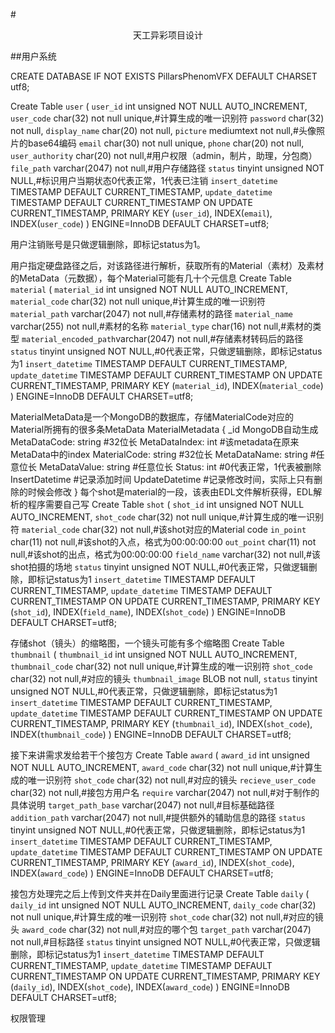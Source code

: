 #<center>天工异彩项目设计</center>

##用户系统

CREATE DATABASE IF NOT EXISTS PillarsPhenomVFX DEFAULT CHARSET utf8;

Create Table `user` (
	`user_id` int unsigned NOT NULL AUTO_INCREMENT,
	`user_code` char(32) not null unique,#计算生成的唯一识别符
	`password` char(32) not null,
	`display_name` char(20) not null,
	`picture` mediumtext not null,#头像照片的base64编码
	`email` char(30) not null unique,
	`phone` char(20) not null,
	`user_authority` char(20) not null,#用户权限（admin，制片，助理，分包商）
	`file_path` varchar(2047) not null,#用户存储路径
	`status` tinyint unsigned NOT NULL,#标识用户当期状态0代表正常，1代表已注销
	`insert_datetime` TIMESTAMP DEFAULT CURRENT_TIMESTAMP,
	`update_datetime` TIMESTAMP DEFAULT CURRENT_TIMESTAMP ON UPDATE CURRENT_TIMESTAMP,
	PRIMARY KEY (`user_id`),
	INDEX(`email`),
	INDEX(`user_code`)
) ENGINE=InnoDB DEFAULT CHARSET=utf8;

用户注销账号是只做逻辑删除，即标记status为1。

用户指定硬盘路径之后，对该路径进行解析，获取所有的Material（素材）及素材的MetaData（元数据），每个Material可能有几十个元信息
Create Table `material` (
	`material_id` int unsigned NOT NULL AUTO_INCREMENT,
	`material_code` char(32) not null unique,#计算生成的唯一识别符
	`material_path` varchar(2047) not null,#存储素材的路径
	`material_name` varchar(255) not null,#素材的名称
	`material_type` char(16) not null,#素材的类型
	`material_encoded_path`varchar(2047) not null,#存储素材转码后的路径
	`status` tinyint unsigned NOT NULL,#0代表正常，只做逻辑删除，即标记status为1
	`insert_datetime` TIMESTAMP DEFAULT CURRENT_TIMESTAMP,
	`update_datetime` TIMESTAMP DEFAULT CURRENT_TIMESTAMP ON UPDATE CURRENT_TIMESTAMP,
	PRIMARY KEY (`material_id`),
	INDEX(`material_code`)
) ENGINE=InnoDB DEFAULT CHARSET=utf8;

MaterialMetaData是一个MongoDB的数据库，存储MaterialCode对应的Material所拥有的很多条MetaData
MaterialMetadata
{
    _id MongoDB自动生成
    MetaDataCode: string #32位长
    MetaDataIndex: int #该metadata在原来MetaData中的index
    MaterialCode: string #32位长
    MetaDataName: string #任意位长
    MetaDataValue: string #任意位长
    Status: int #0代表正常，1代表被删除
    InsertDatetime #记录添加时间
    UpdateDatetime #记录修改时间，实际上只有删除的时候会修改
}
每个shot是material的一段，该表由EDL文件解析获得，EDL解析的程序需要自己写
Create Table `shot` (
    `shot_id` int unsigned NOT NULL AUTO_INCREMENT,
    `shot_code` char(32) not null unique,#计算生成的唯一识别符
    `material_code` char(32) not null,#该shot对应的Material code
    `in_point` char(11) not null,#该shot的入点，格式为00:00:00:00
    `out_point` char(11) not null,#该shot的出点，格式为00:00:00:00
    `field_name` varchar(32) not null,#该shot拍摄的场地
    `status` tinyint unsigned NOT NULL,#0代表正常，只做逻辑删除，即标记status为1
    `insert_datetime` TIMESTAMP DEFAULT CURRENT_TIMESTAMP,
    `update_datetime` TIMESTAMP DEFAULT CURRENT_TIMESTAMP ON UPDATE CURRENT_TIMESTAMP,
	PRIMARY KEY (`shot_id`),
	INDEX(`field_name`),
	INDEX(`shot_code`)
) ENGINE=InnoDB DEFAULT CHARSET=utf8;

存储shot（镜头）的缩略图，一个镜头可能有多个缩略图
Create Table `thumbnail` (
    `thumbnail_id` int unsigned NOT NULL AUTO_INCREMENT,
    `thumbnail_code` char(32) not null unique,#计算生成的唯一识别符
    `shot_code` char(32) not null,#对应的镜头
    `thumbnail_image` BLOB not null,
    `status` tinyint unsigned NOT NULL,#0代表正常，只做逻辑删除，即标记status为1
    `insert_datetime` TIMESTAMP DEFAULT CURRENT_TIMESTAMP,
    `update_datetime` TIMESTAMP DEFAULT CURRENT_TIMESTAMP ON UPDATE CURRENT_TIMESTAMP,
	PRIMARY KEY (`thumbnail_id`),
	INDEX(`shot_code`),
	INDEX(`thumbnail_code`)
) ENGINE=InnoDB DEFAULT CHARSET=utf8;

接下来讲需求发给若干个接包方
Create Table `award` (
    `award_id` int unsigned NOT NULL AUTO_INCREMENT,
    `award_code` char(32) not null unique,#计算生成的唯一识别符
    `shot_code` char(32) not null,#对应的镜头
    `recieve_user_code` char(32) not null,#接包方用户名
    `require` varchar(2047) not null,#对于制作的具体说明
    `target_path_base` varchar(2047) not null,#目标基础路径
    `addition_path` varchar(2047) not null,#提供额外的辅助信息的路径
    `status` tinyint unsigned NOT NULL,#0代表正常，只做逻辑删除，即标记status为1
    `insert_datetime` TIMESTAMP DEFAULT CURRENT_TIMESTAMP,
    `update_datetime` TIMESTAMP DEFAULT CURRENT_TIMESTAMP ON UPDATE CURRENT_TIMESTAMP,
	PRIMARY KEY (`award_id`),
	INDEX(`shot_code`),
	INDEX(`award_code`)
) ENGINE=InnoDB DEFAULT CHARSET=utf8;

接包方处理完之后上传到文件夹并在Daily里面进行记录
Create Table `daily` (
    `daily_id` int unsigned NOT NULL AUTO_INCREMENT,
    `daily_code` char(32) not null unique,#计算生成的唯一识别符
    `shot_code` char(32) not null,#对应的镜头
    `award_code` char(32) not null,#对应的哪个包
    `target_path` varchar(2047) not null,#目标路径
    `status` tinyint unsigned NOT NULL,#0代表正常，只做逻辑删除，即标记status为1
    `insert_datetime` TIMESTAMP DEFAULT CURRENT_TIMESTAMP,
    `update_datetime` TIMESTAMP DEFAULT CURRENT_TIMESTAMP ON UPDATE CURRENT_TIMESTAMP,
	PRIMARY KEY (`daily_id`),
	INDEX(`shot_code`),
	INDEX(`award_code`)
) ENGINE=InnoDB DEFAULT CHARSET=utf8;

权限管理
    




    

    
